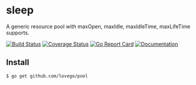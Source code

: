 # sleep
A generic resource pool with maxOpen, maxIdle, maxIdleTime, maxLifeTime supports.

[![Build Status](https://github.com/lovego/pool/actions/workflows/go.yml/badge.svg)](https://github.com/lovego/pool/actions/workflows/go.yml)
[![Coverage Status](https://coveralls.io/repos/github/lovego/pool/badge.svg?branch=master)](https://coveralls.io/github/lovego/pool)
[![Go Report Card](https://goreportcard.com/badge/github.com/lovego/pool)](https://goreportcard.com/report/github.com/lovego/pool)
[![Documentation](https://pkg.go.dev/badge/github.com/lovego/pool)](https://pkg.go.dev/github.com/lovego/pool@v0.0.3)

## Install
`$ go get github.com/lovego/pool`


